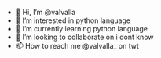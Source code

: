 - 👋 Hi, I’m @valvalla
- 👀 I’m interested in python language
- 🌱 I’m currently learning python language
- 💞️ I’m looking to collaborate on i dont know
- 📫 How to reach me @valvalla_ on twt

<!---
valvalla/valvalla is a ✨ special ✨ repository because its `README.md` (this file) appears on your GitHub profile.
You can click the Preview link to take a look at your changes.
--->
